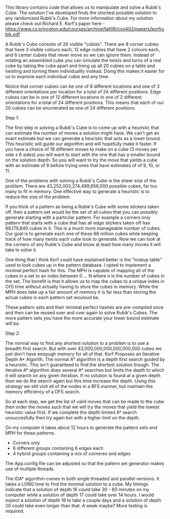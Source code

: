 ﻿This library contains code that allows us to manipulate and solve a Rubik's Cube. The solution I've developed finds the shortest possible solution to any randomized Rubik's Cube. For more information about my solution please check out Richard E. Korf's paper here - https://www.cs.princeton.edu/courses/archive/fall06/cos402/papers/korfrubik.pdf

A Rubik's Cube consists of 26 visible "cubies". There are 8 corner cubies that have 3 visible colours each, 12 edge cubies that have 2 colours each, and 6 center cubies that never move so we can ignore them. Instead of rotating an assembled cube you can simulate the twists and turns of a real cube by taking the cube apart and lining up all 20 cubies on a table and twisting and turning them individuallly instead. Doing this makes it easier for us to examine each individual cubie and any time.

Notice that corner cubies can be one of 8 different locations and one of 3 different orientations per location for a total of 24 different positions. Edge cubies can be in one of 12 different locations in one of 2 different orientations for a total of 24 different positions. This means that each of our 20 cubies can be enumerated as one of 24 different positions.

Step 1:

The first step in solving a Rubik's Cube is to come up with a heuristic that can estimate the number of moves a solution might have. We can't get an exact estimate but we can generate a heuristic that acts as a lower bound. This heuristic will guide our algorithm and will hopefully make it faster. If you have a choice of 18 different moves to make on a cube (3 moves per side x 6 sides) you will want to start with the one that has a smaller bound on the solution depth. So you will want to try the move that yields a cube with an estimate of 8 before trying ones that have estimates of of 9, 10, or 11.

One of the problems with solving a Rubik's Cube is the sheer size of the problem. There are 43,252,003,274,489,856,000 possible cubes, far too many to fit in memory. One effective way to generate a heuristic is to reduce the size of the problem.

If you think of a pattern as being a Rubik's Cube with some stickers taken off, then a pattern set would be the set of all cubes that you can possibly generate starting with a particilar pattern. For example a corners only pattern that starts with a cube that has all edge stickers taken off has 88,179,840 cubes in it. This is a much more manageable number of cubes. Our goal is to generate each one of these 88 million cubes while keeping track of how many twists each cube took to generate. Now we can look at the corners of any Rubik's Cube and know at least how many moves it will take to solve it.

One thing that I think Korf could have explained better is the "lookup table" used to look cubes up in the pattern database. I opted to implement a minimal perfect hash for this. The MPH is capable of mapping all of the cubes in a set to an index between 0 ... N where n is the number of cubes in the set. The benefit is that it allows us to map the cubes to a unique index in O(1) time without actually having to store the cubes in memory. While the MPH does take up a fair amount of memory it is far less than storing the actual cubes in each pattern set wouloud be.

These pattern sets and their minimal perfect hashes are pre-compiled once and then can be reused over and over again to solve Rubik's Cubes. The more pattern sets you have the more accurate your lower bound estimate will be.

Step 2:

The normal way to find any shortest solution to a problem is to use a breadth first search. But with over 43,000,000,000,000,000,000 cubes we just don't have enopugh memory for all of that. Korf Proposes an Iterative Depth A* Algorith. The normal A* algorithm is a depth first search guided by a heuristic. This isn't guaranteed to find the shortest solution though. The iterative A* algorithm does several A* searches but limits the depth to which it will search on any given iteration. If no solution is found at a given depth then we do the search again but this time increase the depth. Using this strategy we still visit all of the nodes in a BFS manner, but maintain the memory efficiency of a DFS search.

So at each step, we get the list of valid moves that can be made to the cube then order the moves such that we will try the moves that yield the lowest heuristic value first. If we complete the depth limited A* search unsuccesfully then try again but with a higher limit on the depth.

On my computer it takes about 12 hours to generate the pattern sets and MPH for these patterns.

* Corners only
* 6 different groups containing 6 edges each
* 4 hybrid groups containing a mix of corneres and edges

The App.config file can be adjusted so that the pattern set generator makes use of multiple threads.

The IDA* algorithm comes in both single threaded and parallel versions. It takes a LONG time to find the minimal solution to a cube. My timings indicate that a solution of depth 16 could take 30 - 60 minutes on my computer while a solution of depth 17 could take over 14 hours. I would expect a solution of depth 18 to take a couple days and a solution of depth 20 could take even longer than that. A week maybe? More testing is required.